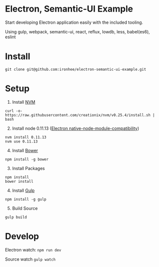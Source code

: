 # Electron, Semantic-UI Example
Start developing Electron application easily with the included tooling.

Using gulp, webpack, semantic-ui, react, reflux, lowdb, less, babel(es6), eslint

# Install
```
git clone git@github.com:ironhee/electron-semantic-ui-example.git
```
# Setup

1. Install [NVM](https://github.com/creationix/nvm)
```
curl -o- https://raw.githubusercontent.com/creationix/nvm/v0.25.4/install.sh | bash
```

2. Install node 0.11.13 ([Electron native-node-module-compatibility](http://electron.atom.io/docs/v0.27.0/tutorial/using-native-node-modules/#native-node-module-compatibility))
```
nvm install 0.11.13
nvm use 0.11.13
```

4. Install [Bower](https://github.com/bower/bower)
```
npm install -g bower
```

3. Install Packages
```
npm install
bower install
```

4. Install [Gulp](https://github.com/gulpjs/gulp)
```
npm install -g gulp
```

5. Build Source
```
gulp build
```

# Develop
Electron watch: ```npm run dev```

Source watch ```gulp watch```
